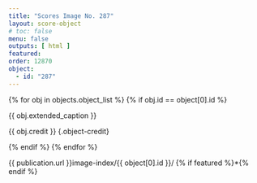 ```yaml
---
title: "Scores Image No. 287"
layout: score-object
# toc: false
menu: false
outputs: [ html ]
featured: 
order: 12870
object:
  - id: "287"
---
```


{% for obj in objects.object_list %}
{% if obj.id == object[0].id %}

{{ obj.extended_caption }}

{{ obj.credit }} {.object-credit}

{% endif %}
{% endfor %}

<div class="object-credit object-url is-print-only">

{{ publication.url }}image-index/{{ object[0].id }}/ {% if featured %}*{% endif %}

</div>
